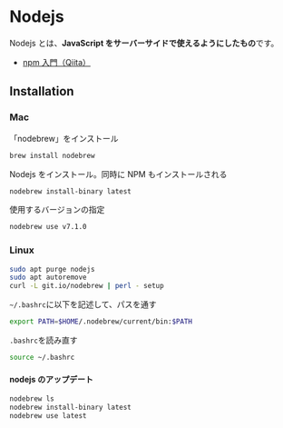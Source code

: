 # Nodejs

Nodejs とは、**JavaScript をサーバーサイドで使えるようにしたもの**です。

- [npm 入門（Qiita）](https://qiita.com/maitake9116/items/7825d90c09f3e2f87dea)

## Installation

### Mac

「nodebrew」をインストール

```bash
brew install nodebrew
```

Nodejs をインストール。同時に NPM もインストールされる

```bash
nodebrew install-binary latest
```

使用するバージョンの指定

```bash
nodebrew use v7.1.0
```

### Linux

```bash
sudo apt purge nodejs
sudo apt autoremove
curl -L git.io/nodebrew | perl - setup
```

`~/.bashrc`に以下を記述して、パスを通す

```bash
export PATH=$HOME/.nodebrew/current/bin:$PATH
```

`.bashrc`を読み直す

```bash
source ~/.bashrc
```

#### nodejs のアップデート

```bash
nodebrew ls
nodebrew install-binary latest
nodebrew use latest
```
